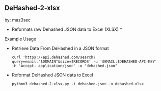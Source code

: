 DeHashed-2-xlsx
--------------
by: maz3sec

* Reformats raw Dehashed JSON data to Excel (XLSX) *


Example Usage

- Retrieve Data From DeHashed in a JSON format

      curl 'https://api.dehashed.com/search?query=email:"$DOMAIN"&size=$RECORDS' -u '$EMAIL:$DEHASHED-API-KEY' -H 'Accept: application/json' -o "dehashed.json"

- Reformat DeHashed JSON data to Excel

      python3 dehashed-2-xlsx.py -i dehashed.json -o dehashed.xlsx
